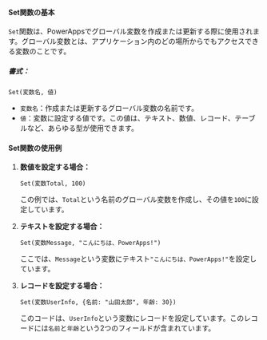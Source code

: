 #### Set関数の基本

`Set`関数は、PowerAppsでグローバル変数を作成または更新する際に使用されます。グローバル変数とは、アプリケーション内のどの場所からでもアクセスできる変数のことです。

##### 書式：

```
Set(変数名, 値)
```

- `変数名`：作成または更新するグローバル変数の名前です。
- `値`：変数に設定する値です。この値は、テキスト、数値、レコード、テーブルなど、あらゆる型が使用できます。

#### Set関数の使用例

1. **数値を設定する場合：**

   ```PowerApps
   Set(変数Total, 100)
   ```

   この例では、`Total`という名前のグローバル変数を作成し、その値を`100`に設定しています。

2. **テキストを設定する場合：**

   ```PowerApps
   Set(変数Message, "こんにちは、PowerApps!")
   ```

   ここでは、`Message`という変数にテキスト`"こんにちは、PowerApps!"`を設定しています。

3. **レコードを設定する場合：**

   ```PowerApps
   Set(変数UserInfo, {名前: "山田太郎", 年齢: 30})
   ```

   このコードは、`UserInfo`という変数にレコードを設定しています。このレコードには`名前`と`年齢`という2つのフィールドが含まれています。